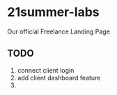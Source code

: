 # 21summer-labs

Our official Freelance Landing Page

## TODO
1. connect client login
2. add client dashboard feature
3. 
